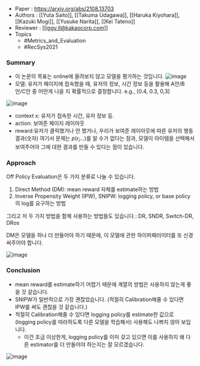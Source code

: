 - Paper : <https://arxiv.org/abs/2108.13703>
- Authors : [[Yuta Saito]], [[Takuma Udagawa]], [[Haruka Kiyohara]], [[Kazuki Mogi]], [[Yusuke Narita]], [[Kei Tateno]]
- Reviewer : [[iggy.ll@kakaocorp.com]]
- Topics
  - #Metrics_and_Evaluation
  - #RecSys2021

### Summary

- 이 논문의 목표는 online에 올려보지 않고 모델을 평가하는 것입니다.
![image](https://user-images.githubusercontent.com/38134957/165455983-1bb220ad-6dfd-4a13-8289-acb2cd085277.png)
- 모델: 유저가 페이지에 접속했을 때, 유저의 정보, 시간 정보 등을 활용해 A안/B안/C안 중 어떤게 나을 지 확률적으로 결정합니다. e.g., [0.4, 0.3, 0,3]

![image](https://user-images.githubusercontent.com/38134957/165455992-47c46f81-78d5-4adb-adde-5324939f8ed3.png)

- context x: 유저가 접속한 시간, 유저 정보 등.
- action: 보여준 페이지 레이아웃
- reward:유저가 클릭했거나 안 했거나, 우리가 보여준 레이아웃에 따른 유저의 행동 결과(숫자)
 여기서 문제는 $p(r_i...)$를 알 수가 없다는 점과, 모델이 아이템을 선택해서 보여주어야 그에 대한 결과를 만들 수 있다는 점이 있습니다.

### Approach

Off Policy Evaluation은 두 가지 분류로 나눌 수 있습니다.

1. Direct Method (DM): mean reward 자체를 estimate하는 방법
2. Inverse Propensity Weight (IPW), SNIPW: logging policy, or base policy의 log를 요구하는 방법

그리고 저 두 가지 방법을 함께 사용하는 방법들도 있습니다.: DR, SNDR, Switch-DR, DRos

DM은 모델을 하나 더 만들어야 하기 때문에, 이 모델에 관한 하이퍼패러미터를 또 신경써주어야 합니다.

![image](https://user-images.githubusercontent.com/38134957/165455998-662b684f-72fb-4243-b7ad-dfa4b279b2b6.png)

### Conclusion

- mean reward를 estimate하기 어렵기 때문에  계열의 방법은 사용하지 않는게 좋을 것 같습니다.
- SNIPW가 일반적으로 가장 괜찮았습니다. (적절히 Calibration해줄 수 있다면 IPW를 써도 괜찮을 것 같습니다.)
- 적절히 Calibration해줄 수 있다면 logging policy를 estimate한 값으로 (logging policy를 따라하도록 다른 모델을 학습해서) 사용해도 나쁘지 않아 보입니다.
  - 이건 조금 이상한게, logging policy를 이미 갖고 있으면 이를 사용하지 왜 다른 estimator를 더 만들어야 하는지는 잘 모르겠습니다.

![image](https://user-images.githubusercontent.com/38134957/165456009-7fd20f91-122e-43fd-b3a3-105809c1cfa4.png)

